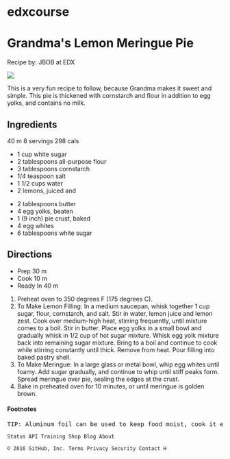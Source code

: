 # edxcourse
<html>
<head>
    <title>My Favorite Recipe</title>
    <meta http-equiv="Content-type" content="text/html; charset=utf-8">
</head>

<body>

<h1>Grandma's Lemon Meringue Pie</h1>

<section>
<div>
<p>Recipe by: JBOB at EDX</p>
    <p> <img src="C:/Users/adminsep/Desktop/W3Cx HTML5/recipe/lemonpie.png"></p>
   <div>
      This is a very fun recipe to follow, because Grandma makes it sweet and simple. 
      This pie is thickened with cornstarch and flour in addition to egg yolks, 
      and contains no milk.
   </div>
</div>
</section>
<section>
<h2>Ingredients</h2>
<p>40 m 8 servings 298 cals </p>
<ul>
	<li>	1 cup white sugar </li>
	<li>	2 tablespoons all-purpose flour </li>
	<li>	3 tablespoons cornstarch </li>
	<li>	1/4 teaspoon salt </li>
	<li>	1 1/2 cups water </li>
	<li>	2 lemons, juiced and </li>
</ul>
<ul>
	<li>	2 tablespoons butter </li>
	<li>	4 egg yolks, beaten </li>
	<li>	1 (9 inch) pie crust, baked </li>
	<li>	4 egg whites </li>
	<li>	6 tablespoons white sugar </li>
</ul>
</section>

<section>
<h2>Directions</h2>
<ul>
	<li>	Prep <time>30 m</time> </li>
	<li>	Cook <time>10 m</time> </li>
	<li>	Ready In <time>40 m</time> </li>
</ul>
<ol>
    <li> <span> Preheat oven to 350 degrees F (175 degrees C).</span></li>
    <li> <span> To Make Lemon Filling: In a medium saucepan, whisk together 1 cup sugar, flour, cornstarch, and salt. Stir in water, lemon juice and lemon zest. Cook over medium-high heat, stirring frequently, until mixture comes to a boil. Stir in butter. Place egg yolks in a small bowl and gradually whisk in 1/2 cup of hot sugar mixture. Whisk egg yolk mixture back into remaining sugar mixture. Bring to a boil and continue to cook while stirring constantly until thick. Remove from heat. Pour filling into baked pastry shell.</span></li>
    <li> <span> To Make Meringue: In a large glass or metal bowl, whip egg whites until foamy. Add sugar gradually, and continue to whip until stiff peaks form. Spread meringue over pie, sealing the edges at the crust.</span></li>
    <li> <span> Bake in preheated oven for 10 minutes, or until meringue is golden brown.</span></li>
</ol>
</section>

<section>
<h4>Footnotes</h4>
<pre>TIP: Aluminum foil can be used to keep food moist, cook it evenly, and make clean-up easier.
</pre>
</section>

</body>
</html>

    Status API Training Shop Blog About 

    © 2016 GitHub, Inc. Terms Privacy Security Contact H
